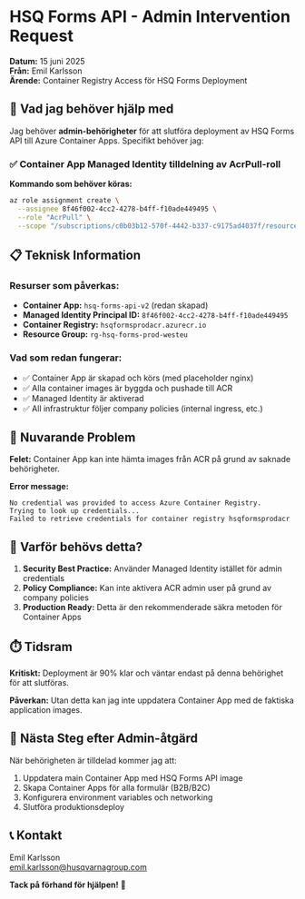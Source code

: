 # HSQ Forms API - Admin Intervention Request

**Datum:** 15 juni 2025  
**Från:** Emil Karlsson  
**Ärende:** Container Registry Access för HSQ Forms Deployment  

## 🎯 Vad jag behöver hjälp med

Jag behöver **admin-behörigheter** för att slutföra deployment av HSQ Forms API till Azure Container Apps. Specifikt behöver jag:

### ✅ Container App Managed Identity tilldelning av AcrPull-roll

**Kommando som behöver köras:**
```bash
az role assignment create \
  --assignee 8f46f002-4cc2-4278-b4ff-f10ade449495 \
  --role "AcrPull" \
  --scope "/subscriptions/c0b03b12-570f-4442-b337-c9175ad4037f/resourceGroups/rg-hsq-forms-prod-westeu/providers/Microsoft.ContainerRegistry/registries/hsqformsprodacr"
```

## 📋 Teknisk Information

### Resurser som påverkas:
- **Container App:** `hsq-forms-api-v2` (redan skapad)
- **Managed Identity Principal ID:** `8f46f002-4cc2-4278-b4ff-f10ade449495`
- **Container Registry:** `hsqformsprodacr.azurecr.io`
- **Resource Group:** `rg-hsq-forms-prod-westeu`

### Vad som redan fungerar:
- ✅ Container App är skapad och körs (med placeholder nginx)
- ✅ Alla container images är byggda och pushade till ACR
- ✅ Managed Identity är aktiverad
- ✅ All infrastruktur följer company policies (internal ingress, etc.)

## 🚫 Nuvarande Problem

**Felet:** Container App kan inte hämta images från ACR på grund av saknade behörigheter.

**Error message:**
```
No credential was provided to access Azure Container Registry. 
Trying to look up credentials...
Failed to retrieve credentials for container registry hsqformsprodacr
```

## 🔧 Varför behövs detta?

1. **Security Best Practice:** Använder Managed Identity istället för admin credentials
2. **Policy Compliance:** Kan inte aktivera ACR admin user på grund av company policies  
3. **Production Ready:** Detta är den rekommenderade säkra metoden för Container Apps

## ⏱️ Tidsram

**Kritiskt:** Deployment är 90% klar och väntar endast på denna behörighet för att slutföras.

**Påverkan:** Utan detta kan jag inte uppdatera Container App med de faktiska application images.

## 🎯 Nästa Steg efter Admin-åtgärd

När behörigheten är tilldelad kommer jag att:
1. Uppdatera main Container App med HSQ Forms API image
2. Skapa Container Apps för alla formulär (B2B/B2C)
3. Konfigurera environment variables och networking
4. Slutföra produktionsdeploy

## 📞 Kontakt

Emil Karlsson  
emil.karlsson@husqvarnagroup.com

**Tack på förhand för hjälpen!** 🙏
